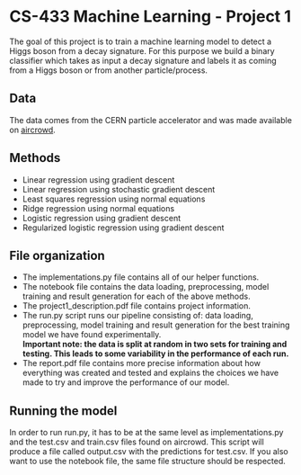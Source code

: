 # CS-433 Machine Learning - Project 1
The goal of this project is to train a machine learning model to detect a Higgs boson from a decay signature. For this purpose we build a binary classifier which takes as input a decay signature and labels it as coming from a Higgs boson or from another particle/process.
## Data
The data comes from the CERN particle accelerator and was made available on [aircrowd](https://www.aicrowd.com/challenges/epfl-machine-learning-higgs/dataset_files).
## Methods
- Linear regression using gradient descent
- Linear regression using stochastic gradient descent
- Least squares regression using normal equations
- Ridge regression using normal equations
- Logistic regression using gradient descent
- Regularized logistic regression using gradient descent
## File organization

* The implementations.py file contains all of our helper functions.
* The notebook file contains the data loading, preprocessing, model training and result generation for each of the above methods.
* The project1_description.pdf file contains project information.
* The run.py script runs our pipeline consisting of: data loading, preprocessing, model training and result generation for the best training model we have found experimentally.  
**Important note: the data is split at random in two sets for training and testing. This leads to some variability in the performance of each run.**
* The report.pdf file contains more precise information about how everything was created and tested and explains the choices we have made to try and improve the performance of our model.
  
 ## Running the model
In order to run run.py, it has to be at the same level as implementations.py and the test.csv and train.csv files found on aircrowd. This script will produce a file called output.csv with the predictions for test.csv.
If you also want to use the notebook file, the same file structure should be respected.
